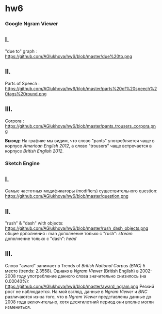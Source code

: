 # hw6
### Google Ngram Viewer ###


## I.

"due to" graph : https://github.com/AGlukhova/hw6/blob/master/due%20to.png

## II.

Parts of Speech : https://github.com/AGlukhova/hw6/blob/master/parts%20of%20speech%20tags%20round.png

## III.

Corpora : https://github.com/AGlukhova/hw6/blob/master/pants_trousers_corpora.png

**Вывод:** На графике мы видим, что слово "pants" употребляется чаще в корпусе *American English 2012*, а слово "trousers" чаще встречается в корпусе *British English 2012*. 

### Sketch Engine ###

## I.

Самые частотных модификаторы (modifiers) существительного question: https://github.com/AGlukhova/hw6/blob/master/question.png

## II.
"rush" & "dash" with objects:
https://github.com/AGlukhova/hw6/blob/master/rush_dash_objects.png 
общие дополнения : man 
дополнение только с "rush": *stream*
дополнение только с "dash": *head* 

## III.
Слово "award" занимает в Trends of *British National Corpus (BNC)* 5 место (trends: 2.3558). 
Однако в *Ngram Viewer* (British English) в 2002-2008 году употребление данного слова значительно снизилось (на 0.00040%):
https://github.com/AGlukhova/hw6/blob/master/award_ngram.png
Резкий рост не наблюдается.
На мой взгляд, данные в *Ngram Viewer* и *BNC* различаются из-за того, что в *Ngram Viewer* представлены данные до 2008 года включительно, хотя десятилетний период они вполне могли измениться. 



